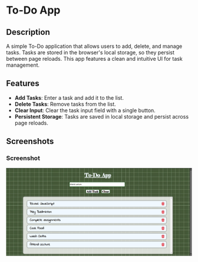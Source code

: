 # To-Do App

## Description

A simple To-Do application that allows users to add, delete, and manage tasks. Tasks are stored in the browser's local storage, so they persist between page reloads. This app features a clean and intuitive UI for task management.

## Features

- **Add Tasks**: Enter a task and add it to the list.
- **Delete Tasks**: Remove tasks from the list.
- **Clear Input**: Clear the task input field with a single button.
- **Persistent Storage**: Tasks are saved in local storage and persist across page reloads.

## Screenshots

### Screenshot
![ScreenShot](./output-SS.png)
